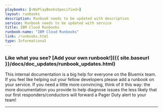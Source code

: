 ```yaml
---
playbooks: [<NoPlayBooksSpecified>]
layout: runbooks
description: Runbook needs to be updated with description
service: Runbook needs to be updated with service
title: IBM Cloud Runbooks
runbook-name: "IBM Cloud Runbooks"
link: /runbooks.html
type: Informational
---
```


### Like what you see? [Add your own runbook!]({{ site.baseurl }}/docs/doc_updates/runbook_updates.html)

This internal documentation is a big help for everyone on the Bluemix team. If you feel like helping out your fellow developers please add a runbook on your service. If you need a little more convincing, think of it this way: the more documentation you provide to help diagnose issues the less likely that our first responders/conductors will forward a Pager Duty alert to your team!

---
